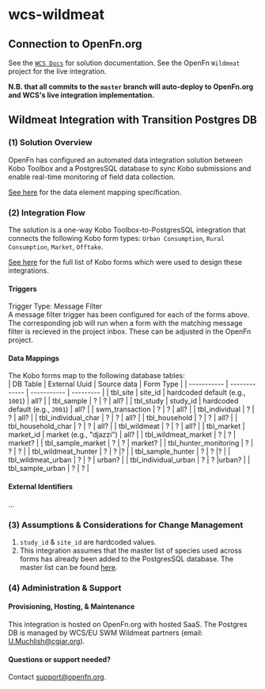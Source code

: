 # wcs-wildmeat


## Connection to OpenFn.org
See the [`WCS Docs`](https://openfn.github.io/wcs/wildmeat/) for solution documentation. See the OpenFn `Wildmeat` project for the live integration. 

**N.B. that all commits to the `master` branch will auto-deploy to OpenFn.org and WCS's live integration implementation.**

## Wildmeat Integration with Transition Postgres DB
### (1) Solution Overview
OpenFn has configured an automated data integration solution between Kobo Toolbox and a PostgresSQL database to sync Kobo submissions and enable real-time monitoring of field data collection.

[See here](https://docs.google.com/spreadsheets/d/1qfniuXap7tyjf9sZZN1M1Hn7nzGfvs_twhcxzjRV8QQ/edit#gid=0) for the data element mapping specification.


### (2) Integration Flow
The solution is a one-way Kobo Toolbox-to-PostgresSQL integration that connects the following Kobo form types:
`Urban Consumption`,
`Rural Consumption`,
`Market`,
`Offtake`.

[See here](https://docs.google.com/spreadsheets/d/1qfniuXap7tyjf9sZZN1M1Hn7nzGfvs_twhcxzjRV8QQ/edit#gid=0) for the full list of Kobo forms which were used to design these integrations.

#### Triggers
Trigger Type: Message Filter  
A message filter trigger has been configured for each of the forms above. The corresponding job will run when a form with the matching message filter is recieved in the project inbox. These can be adjusted in the OpenFn project.

#### Data Mappings
The Kobo forms map to the following database tables:  
| DB Table    | External Uuid | Source data | Form Type |
| ----------- | ------------- | ----------- | --------- |
| tbl_site | site_id | hardcoded default (e.g., `1001`) | all? |
| tbl_sample  | ? | ? | all? |
| tbl_study | study_id | hardcoded default (e.g., `2001`) | all? |
| swm_transaction | ? | ? | all? |
| tbl_individual | ? | ? | all? |
| tbl_individual_char | ? | ? | all? |
| tbl_household | ? | ? | all? |
| tbl_household_char | ? | ? | all? |
| tbl_wildmeat | ? | ? | all? |
| tbl_market | market_id | market (e.g., "djazzi") | all? |
| tbl_wildmeat_market | ? | ? | market? |
| tbl_sample_market | ? | ? | market? |
| tbl_hunter_monitoring | ? | ? | ? |
| tbl_wildmeat_hunter | ? | ? |? |
| tbl_sample_hunter | ? | ? |? |
| tbl_wildmeat_urban | ? | ? | urban? |
| tbl_individual_urban | ? | ? |urban? |
| tbl_sample_urban | ? | ? |


#### External Identifiers
...

### (3) Assumptions & Considerations for Change Management
1. `study_id` & `site_id` are hardcoded values.
2. This integration assumes that the master list of species used across forms has already been added to the PostgresSQL database. The master list can be found [here](https://docs.google.com/spreadsheets/d/1qfniuXap7tyjf9sZZN1M1Hn7nzGfvs_twhcxzjRV8QQ/edit#gid=1500079237).

### (4) Administration & Support
#### Provisioning, Hosting, & Maintenance
This integration is hosted on OpenFn.org with hosted SaaS. The Postgres DB is managed by WCS/EU SWM Wildmeat partners (email: U.Muchlish@cgiar.org).

####  Questions or support needed?
Contact support@openfn.org. 

